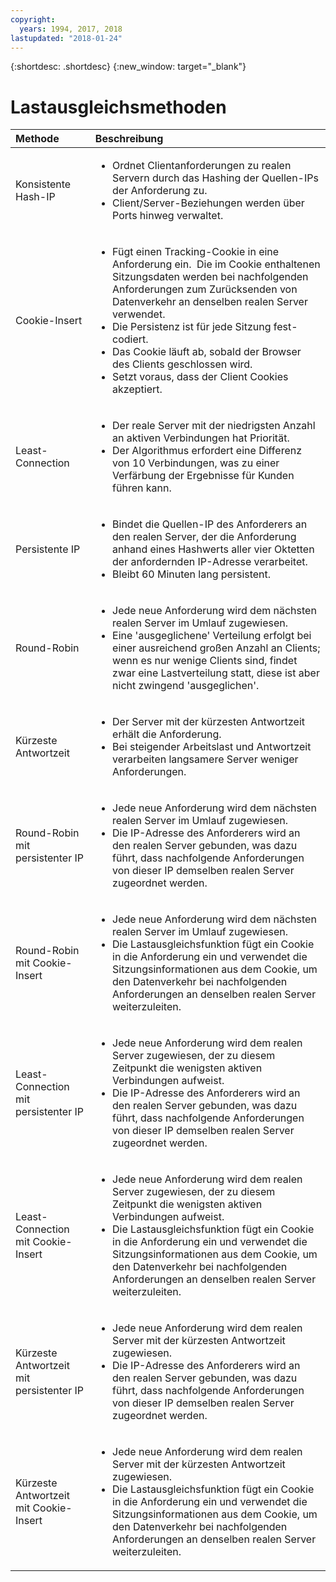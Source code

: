 ```yaml
---
copyright:
  years: 1994, 2017, 2018
lastupdated: "2018-01-24"
---
```


{:shortdesc: .shortdesc}
{:new_window: target="_blank"}

# Lastausgleichsmethoden

| Methode|Beschreibung|
|:---|:---|
|Konsistente Hash-IP|<ul><li>Ordnet Clientanforderungen zu realen Servern durch das Hashing der Quellen-IPs der Anforderung zu.</li><li>Client/Server-Beziehungen werden über Ports hinweg verwaltet.</li></ul>|
|Cookie-Insert|<ul><li>Fügt einen Tracking-Cookie in eine Anforderung ein.<span style="mso-spacerun:yes">&nbsp; </span>Die im Cookie enthaltenen Sitzungsdaten werden bei nachfolgenden Anforderungen zum Zurücksenden von Datenverkehr an denselben realen Server verwendet.</li><li>Die Persistenz ist für jede Sitzung fest-codiert.</li><li>Das Cookie läuft ab, sobald der Browser des Clients geschlossen wird.</li><li>Setzt voraus, dass der Client Cookies akzeptiert.</li></ul>|
|Least-Connection|<ul><li>Der reale Server mit der niedrigsten Anzahl an aktiven Verbindungen hat Priorität.</li><li>Der Algorithmus erfordert eine Differenz von 10 Verbindungen, was zu einer Verfärbung der Ergebnisse für Kunden führen kann.</li></ul>|
|Persistente IP|<ul><li>Bindet die Quellen-IP des Anforderers an den realen Server, der die Anforderung anhand eines Hashwerts aller vier Oktetten der anfordernden IP-Adresse verarbeitet.</li><li>Bleibt 60 Minuten lang persistent.</li></ul>|
|Round-Robin|<ul><li>Jede neue Anforderung wird dem nächsten realen Server im Umlauf zugewiesen.</li><li>Eine 'ausgeglichene' Verteilung erfolgt bei einer ausreichend großen Anzahl an Clients; wenn es nur wenige Clients sind, findet zwar eine Lastverteilung statt, diese ist aber nicht zwingend 'ausgeglichen'.</li></ul>|
|Kürzeste Antwortzeit|<ul><li>Der Server mit der kürzesten Antwortzeit erhält die Anforderung.</li><li>Bei steigender Arbeitslast und Antwortzeit verarbeiten langsamere Server weniger Anforderungen.</li></ul>|
|Round-Robin mit persistenter IP|<ul><li>Jede neue Anforderung wird dem nächsten realen Server im Umlauf zugewiesen.</li><li>Die IP-Adresse des Anforderers wird an den realen Server gebunden, was dazu führt, dass nachfolgende Anforderungen von dieser IP demselben realen Server zugeordnet werden.</li></ul>|
|Round-Robin mit Cookie-Insert|<ul><li>Jede neue Anforderung wird dem nächsten realen Server im Umlauf zugewiesen.</li><li>Die Lastausgleichsfunktion fügt ein Cookie in die Anforderung ein und verwendet die Sitzungsinformationen aus dem Cookie, um den Datenverkehr bei nachfolgenden Anforderungen an denselben realen Server weiterzuleiten.</li></ul>|
|Least-Connection mit persistenter IP|<ul><li>Jede neue Anforderung wird dem realen Server zugewiesen, der zu diesem Zeitpunkt die wenigsten aktiven Verbindungen aufweist.</li><li>Die IP-Adresse des Anforderers wird an den realen Server gebunden, was dazu führt, dass nachfolgende Anforderungen von dieser IP demselben realen Server zugeordnet werden.</li></ul>|
|Least-Connection mit Cookie-Insert|<ul><li>Jede neue Anforderung wird dem realen Server zugewiesen, der zu diesem Zeitpunkt die wenigsten aktiven Verbindungen aufweist.</li><li>Die Lastausgleichsfunktion fügt ein Cookie in die Anforderung ein und verwendet die Sitzungsinformationen aus dem Cookie, um den Datenverkehr bei nachfolgenden Anforderungen an denselben realen Server weiterzuleiten.</li></ul>|
|Kürzeste Antwortzeit mit persistenter IP|<ul><li>Jede neue Anforderung wird dem realen Server mit der kürzesten Antwortzeit zugewiesen.</li><li>Die IP-Adresse des Anforderers wird an den realen Server gebunden, was dazu führt, dass nachfolgende Anforderungen von dieser IP demselben realen Server zugeordnet werden.</li></ul>|
|Kürzeste Antwortzeit mit Cookie-Insert|<ul><li>Jede neue Anforderung wird dem realen Server mit der kürzesten Antwortzeit zugewiesen.</li><li>Die Lastausgleichsfunktion fügt ein Cookie in die Anforderung ein und verwendet die Sitzungsinformationen aus dem Cookie, um den Datenverkehr bei nachfolgenden Anforderungen an denselben realen Server weiterzuleiten.</li></ul>|
